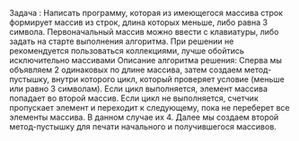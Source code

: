 Задача :
Написать программу, которая из имеющегося массива строк формирует массив из строк,
длина которых меньше, либо равна 3 символа. Первоначальный массив можно ввести с 
клавиатуры, либо задать на старте выполнения алгоритма. При решении не 
рекомендуется пользоваться коллекциями, лучше обойтись исключительно массивами
Описание алгоритма решения:
Сперва мы объявляем 2 одинаковых по длине массива, затем создаем метод-пустышку,
внутри которого цикл, который проверяет условие (меньше или равно 3 символам).
Если цикл выполняется, элемент массива попадает во второй массив. Если цикл не
выполняется, счетчик пропускает элемент и переходит к следующему, пока не переберет
все элементы массива. В данном случае их 4.
Далее мы создаем второй метод-пустышку для печати начального и получившегося массивов.
